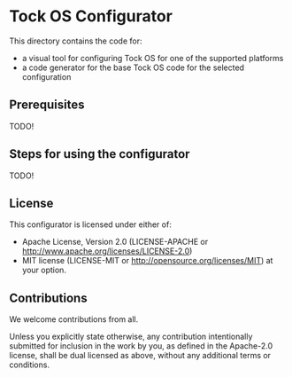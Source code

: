 # Tock OS Configurator

This directory contains the code for:
- a visual tool for configuring Tock OS for one of the supported platforms
- a code generator for the base Tock OS code for the selected configuration

## Prerequisites

TODO!

## Steps for using the configurator

TODO!

## License

This configurator is licensed under either of:

- Apache License, Version 2.0 (LICENSE-APACHE or http://www.apache.org/licenses/LICENSE-2.0)
- MIT license (LICENSE-MIT or http://opensource.org/licenses/MIT)
at your option.

## Contributions

We welcome contributions from all.

Unless you explicitly state otherwise, any contribution intentionally submitted for inclusion in the work by you, as defined in the Apache-2.0 license, shall be dual licensed as above, without any additional terms or conditions.

